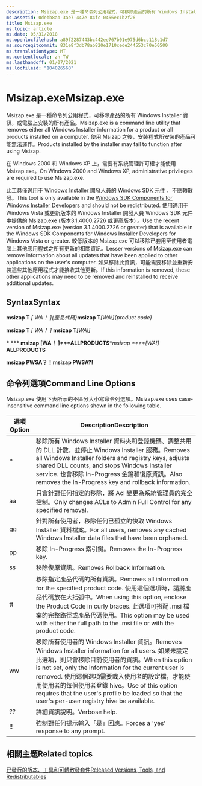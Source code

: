 ```yaml
---
description: Msizap.exe 是一種命令列公用程式，可移除產品的所有 Windows Installer 資訊，或電腦上安裝的所有產品。 使用 Msizap 之後，安裝程式所安裝的產品可能無法運作。
ms.assetid: 0debb8ab-3ae7-447e-84fc-0466ec1b2f26
title: Msizap.exe
ms.topic: article
ms.date: 05/31/2018
ms.openlocfilehash: a89f2287443bc442ee767b01e975d6bcc118c1d7
ms.sourcegitcommit: 831e8f3db78ab820e1710cede244553c70e50500
ms.translationtype: MT
ms.contentlocale: zh-TW
ms.lasthandoff: 01/07/2021
ms.locfileid: "104026560"
---
```

# <a name="msizapexe"></a><span data-ttu-id="1916b-104">Msizap.exe</span><span class="sxs-lookup"><span data-stu-id="1916b-104">Msizap.exe</span></span>

<span data-ttu-id="1916b-105">Msizap.exe 是一種命令列公用程式，可移除產品的所有 Windows Installer 資訊，或電腦上安裝的所有產品。</span><span class="sxs-lookup"><span data-stu-id="1916b-105">Msizap.exe is a command line utility that removes either all Windows Installer information for a product or all products installed on a computer.</span></span> <span data-ttu-id="1916b-106">使用 Msizap 之後，安裝程式所安裝的產品可能無法運作。</span><span class="sxs-lookup"><span data-stu-id="1916b-106">Products installed by the installer may fail to function after using Msizap.</span></span>

<span data-ttu-id="1916b-107">在 Windows 2000 和 Windows XP 上，需要有系統管理許可權才能使用 Msizap.exe。</span><span class="sxs-lookup"><span data-stu-id="1916b-107">On Windows 2000 and Windows XP, administrative privileges are required to use Msizap.exe.</span></span>

<span data-ttu-id="1916b-108">此工具僅適用于 [Windows Installer 開發人員的 Windows SDK 元件](platform-sdk-components-for-windows-installer-developers.md) ，不應轉散發。</span><span class="sxs-lookup"><span data-stu-id="1916b-108">This tool is only available in the [Windows SDK Components for Windows Installer Developers](platform-sdk-components-for-windows-installer-developers.md) and should not be redistributed.</span></span> <span data-ttu-id="1916b-109">使用適用于 Windows Vista 或更新版本的 Windows Installer 開發人員 Windows SDK 元件中提供的 Msizap.exe (版本3.1.4000.2726 或更高版本) 。</span><span class="sxs-lookup"><span data-stu-id="1916b-109">Use the recent version of Msizap.exe (version 3.1.4000.2726 or greater) that is available in the Windows SDK Components for Windows Installer Developers for Windows Vista or greater.</span></span> <span data-ttu-id="1916b-110">較低版本的 Msizap.exe 可以移除已套用至使用者電腦上其他應用程式之所有更新的相關資訊。</span><span class="sxs-lookup"><span data-stu-id="1916b-110">Lesser versions of Msizap.exe can remove information about all updates that have been applied to other applications on the user's computer.</span></span> <span data-ttu-id="1916b-111">如果移除此資訊，可能需要移除並重新安裝這些其他應用程式才能接收其他更新。</span><span class="sxs-lookup"><span data-stu-id="1916b-111">If this information is removed, these other applications may need to be removed and reinstalled to receive additional updates.</span></span>

## <a name="syntax"></a><span data-ttu-id="1916b-112">Syntax</span><span class="sxs-lookup"><span data-stu-id="1916b-112">Syntax</span></span>

<span data-ttu-id="1916b-113">**msizap T** _\[ WA！ \]{產品代碼}_</span><span class="sxs-lookup"><span data-stu-id="1916b-113">**msizap T**_\[WA!\]{product code}_</span></span>

<span data-ttu-id="1916b-114">**msizap T** _\[ WA！ \] <msi package>_</span><span class="sxs-lookup"><span data-stu-id="1916b-114">**msizap T**_\[WA!\]<msi package>_</span></span>

<span data-ttu-id="1916b-115">**\* \*\*\* msizap \[WA！ \]\*\*\*ALLPRODUCTS**</span><span class="sxs-lookup"><span data-stu-id="1916b-115">\**msizap \*\*\*\*\[WA!\]* **ALLPRODUCTS**</span></span>

<span data-ttu-id="1916b-116">**msizap PWSA？！**</span><span class="sxs-lookup"><span data-stu-id="1916b-116">**msizap PWSA?!**</span></span>

## <a name="command-line-options"></a><span data-ttu-id="1916b-117">命令列選項</span><span class="sxs-lookup"><span data-stu-id="1916b-117">Command Line Options</span></span>

<span data-ttu-id="1916b-118">Msizap.exe 使用下表所示的不區分大小寫命令列選項。</span><span class="sxs-lookup"><span data-stu-id="1916b-118">Msizap.exe uses case-insensitive command line options shown in the following table.</span></span>



| <span data-ttu-id="1916b-119">選項</span><span class="sxs-lookup"><span data-stu-id="1916b-119">Option</span></span> | <span data-ttu-id="1916b-120">Description</span><span class="sxs-lookup"><span data-stu-id="1916b-120">Description</span></span>                                                                                                                                                                                                                                                   |
|--------|---------------------------------------------------------------------------------------------------------------------------------------------------------------------------------------------------------------------------------------------------------------|
| \*     | <span data-ttu-id="1916b-121">移除所有 Windows Installer 資料夾和登錄機碼、調整共用的 DLL 計數，並停止 Windows Installer 服務。</span><span class="sxs-lookup"><span data-stu-id="1916b-121">Removes all Windows Installer folders and registry keys, adjusts shared DLL counts, and stops Windows Installer service.</span></span> <span data-ttu-id="1916b-122">也會移除 In-Progress 金鑰和復原資訊。</span><span class="sxs-lookup"><span data-stu-id="1916b-122">Also removes the In-Progress key and rollback information.</span></span>                                                                           |
| <span data-ttu-id="1916b-123">a</span><span class="sxs-lookup"><span data-stu-id="1916b-123">a</span></span>      | <span data-ttu-id="1916b-124">只會針對任何指定的移除，將 Acl 變更為系統管理員的完全控制。</span><span class="sxs-lookup"><span data-stu-id="1916b-124">Only changes ACLs to Admin Full Control for any specified removal.</span></span>                                                                                                                                                                                            |
| <span data-ttu-id="1916b-125">g</span><span class="sxs-lookup"><span data-stu-id="1916b-125">g</span></span>      | <span data-ttu-id="1916b-126">針對所有使用者，移除任何已孤立的快取 Windows Installer 資料檔案。</span><span class="sxs-lookup"><span data-stu-id="1916b-126">For all users, removes any cached Windows Installer data files that have been orphaned.</span></span>                                                                                                                                                                       |
| <span data-ttu-id="1916b-127">p</span><span class="sxs-lookup"><span data-stu-id="1916b-127">p</span></span>      | <span data-ttu-id="1916b-128">移除 In-Progress 索引鍵。</span><span class="sxs-lookup"><span data-stu-id="1916b-128">Removes the In-Progress key.</span></span>                                                                                                                                                                                                                                  |
| <span data-ttu-id="1916b-129">s</span><span class="sxs-lookup"><span data-stu-id="1916b-129">s</span></span>      | <span data-ttu-id="1916b-130">移除復原資訊。</span><span class="sxs-lookup"><span data-stu-id="1916b-130">Removes Rollback Information.</span></span>                                                                                                                                                                                                                                 |
| <span data-ttu-id="1916b-131">t</span><span class="sxs-lookup"><span data-stu-id="1916b-131">t</span></span>      | <span data-ttu-id="1916b-132">移除指定產品代碼的所有資訊。</span><span class="sxs-lookup"><span data-stu-id="1916b-132">Removes all information for the specified product code.</span></span> <span data-ttu-id="1916b-133">使用這個選項時，請將產品代碼放在大括弧中。</span><span class="sxs-lookup"><span data-stu-id="1916b-133">When using this option, enclose the Product Code in curly braces.</span></span> <span data-ttu-id="1916b-134">此選項可搭配 .msi 檔案的完整路徑或產品代碼使用。</span><span class="sxs-lookup"><span data-stu-id="1916b-134">This option may be used with either the full path to the .msi file or with the product code.</span></span>                                        |
| <span data-ttu-id="1916b-135">w</span><span class="sxs-lookup"><span data-stu-id="1916b-135">w</span></span>      | <span data-ttu-id="1916b-136">移除所有使用者的 Windows Installer 資訊。</span><span class="sxs-lookup"><span data-stu-id="1916b-136">Removes Windows Installer information for all users.</span></span> <span data-ttu-id="1916b-137">如果未設定此選項，則只會移除目前使用者的資訊。</span><span class="sxs-lookup"><span data-stu-id="1916b-137">When this option is not set, only the information for the current user is removed.</span></span> <span data-ttu-id="1916b-138">使用這個選項需要載入使用者的設定檔，才能使用使用者的每個使用者登錄 hive。</span><span class="sxs-lookup"><span data-stu-id="1916b-138">Use of this option requires that the user's profile be loaded so that the user's per-user registry hive be available.</span></span> |
| <span data-ttu-id="1916b-139">?</span><span class="sxs-lookup"><span data-stu-id="1916b-139">?</span></span>      | <span data-ttu-id="1916b-140">詳細資訊說明。</span><span class="sxs-lookup"><span data-stu-id="1916b-140">Verbose help.</span></span>                                                                                                                                                                                                                                                 |
| <span data-ttu-id="1916b-141">!</span><span class="sxs-lookup"><span data-stu-id="1916b-141">!</span></span>      | <span data-ttu-id="1916b-142">強制對任何提示輸入「是」回應。</span><span class="sxs-lookup"><span data-stu-id="1916b-142">Forces a 'yes' response to any prompt.</span></span>                                                                                                                                                                                                                        |



 

## <a name="related-topics"></a><span data-ttu-id="1916b-143">相關主題</span><span class="sxs-lookup"><span data-stu-id="1916b-143">Related topics</span></span>

<dl> <dt>

[<span data-ttu-id="1916b-144">已發行的版本、工具和可轉散發套件</span><span class="sxs-lookup"><span data-stu-id="1916b-144">Released Versions, Tools, and Redistributables</span></span>](released-versions-tools-and-redistributables.md)
</dt> </dl>

 

 



